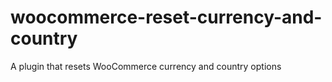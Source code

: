 # woocommerce-reset-currency-and-country
A plugin that resets WooCommerce currency and country options

